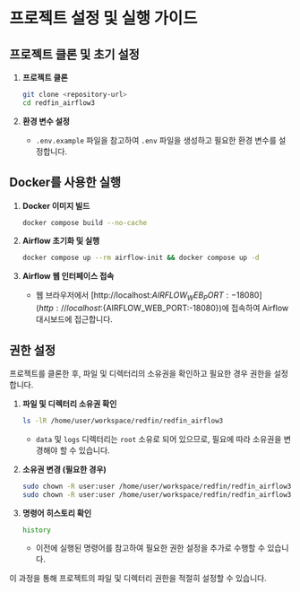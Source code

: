 # 프로젝트 설정 및 실행 가이드

## 프로젝트 클론 및 초기 설정

1. **프로젝트 클론**
   ```bash
   git clone <repository-url>
   cd redfin_airflow3
   ```

2. **환경 변수 설정**
   - `.env.example` 파일을 참고하여 `.env` 파일을 생성하고 필요한 환경 변수를 설정합니다.

## Docker를 사용한 실행

1. **Docker 이미지 빌드**
   ```bash
   docker compose build --no-cache
   ```

2. **Airflow 초기화 및 실행**
   ```bash
   docker compose up --rm airflow-init && docker compose up -d
   ```

3. **Airflow 웹 인터페이스 접속**
   - 웹 브라우저에서 [http://localhost:${AIRFLOW_WEB_PORT:-18080}](http://localhost:${AIRFLOW_WEB_PORT:-18080})에 접속하여 Airflow 대시보드에 접근합니다.

## 권한 설정

프로젝트를 클론한 후, 파일 및 디렉터리의 소유권을 확인하고 필요한 경우 권한을 설정합니다.

1. **파일 및 디렉터리 소유권 확인**
   ```bash
   ls -lR /home/user/workspace/redfin/redfin_airflow3
   ```

   - `data` 및 `logs` 디렉터리는 `root` 소유로 되어 있으므로, 필요에 따라 소유권을 변경해야 할 수 있습니다.

2. **소유권 변경 (필요한 경우)**
   ```bash
   sudo chown -R user:user /home/user/workspace/redfin/redfin_airflow3/data
   sudo chown -R user:user /home/user/workspace/redfin/redfin_airflow3/logs
   ```

3. **명령어 히스토리 확인**
   ```bash
   history
   ```

   - 이전에 실행된 명령어를 참고하여 필요한 권한 설정을 추가로 수행할 수 있습니다.

이 과정을 통해 프로젝트의 파일 및 디렉터리 권한을 적절히 설정할 수 있습니다.
